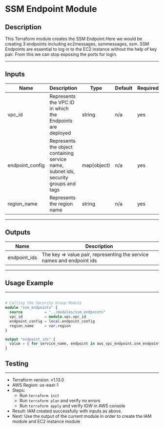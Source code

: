 # SSM Endpoint Module

## Description

This Terraform module creates the SSM Endpoint.Here we would be creating 3 endpoints including ec2messages, ssmmessages, ssm. SSM Endpoints are essential to log in to the EC2 instance without the help of key pair. From this we can stop exposing the ports for login.

---

## Inputs

| Name            | Description                                                                         | Type        | Default | Required |
| --------------- | ----------------------------------------------------------------------------------- | ----------- | ------- | -------- |
| vpc_id          | Represents the VPC ID in which the Endpoints are deployed                           | string      | n/a     | yes      |
| endpoint_config | Represents the object containing service name, subnet ids, security groups and tags | map(object) | n/a     | yes      |
| region_name     | Represents the region name                                                          | string      | n/a     | yes      |

---

## Outputs

| Name         | Description                                                            |
| ------------ | ---------------------------------------------------------------------- |
| endpoint_ids | The key => value pair, representing the service names and endpoint ids |

---

## Usage Example

---

```terraform

# Calling the Security Group Module
module "ssm_endpoints" {
  source          = "../modules/ssm_endpoints"
  vpc_id          = module.vpc.vpc_id
  endpoint_config = local.endpoint_config
  region_name     = var.region
}

output "endpoint_ids" {
  value = { for service_name, endpoint in aws_vpc_endpoint.ssm_endpoint : service_name => endpoint.id }
}


```

## Testing

---

- Terraform version: v1.13.0
- AWS Region: us-east-1
- Steps:
  - Run `terraform init`
  - Run `terraform plan` and verify no errors
  - Run `terraform apply` and verify IGW in AWS console
- Result: IAM created successfully with inputs as above.
- Next: Use the output of the current module in order to create the IAM module and EC2 instance module
